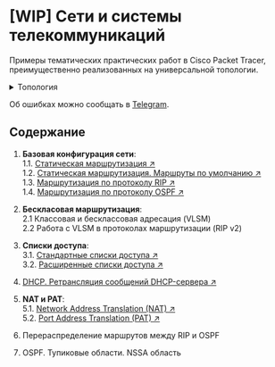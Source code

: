 # [WIP] Сети и системы телекоммуникаций 
Примеры тематических практических работ в Cisco Packet Tracer, преимущественно реализованных на универсальной топологии.

<details>
  <summary>Топология</summary>

  ![topology](https://i.imgur.com/rasnj1N.png)
</details>

Об ошибках можно сообщать в [Telegram](https://bit.ly/3X40VCN).

## Содержание
1. **Базовая конфигурация сети**:  
    1.1. [Статическая маршрутизация ↗](1.1-static-routing.md)  
    1.2. [Статическая маршрутизация. Маршруты по умолчанию ↗](1.2-static-routing-default-routes.md)  
    1.3. [Маршрутизация по протоколу RIP ↗](1.3-rip-routing.md)  
    1.4. [Маршрутизация по протоколу OSPF ↗](1.4-ospf-routing.md)  

2. **Бескласовая маршрутизация**:  
    2.1 Классовая и бесклассовая адресация (VLSM)  
    2.2 Работа с VLSM в протоколах маршрутизации (RIP v2)

3. **Списки доступа**:  
    3.1. [Стандартные списки доступа ↗](3.1-acl.md)  
    3.2. [Расширенные списки доступа ↗](3.2-extended-acl.md)  

4. [DHCP. Ретрансляция сообщений DHCP-сервера ↗](4-dhcp.md)  

5. **NAT и PAT**:  
    5.1. [Network Address Translation (NAT) ↗](5.1-nat.md)  
    5.2. [Port Address Translation (PAT) ↗](5.2-pat.md)

6. Перераспределение маршрутов между RIP и OSPF

6. OSPF. Тупиковые области. NSSA область